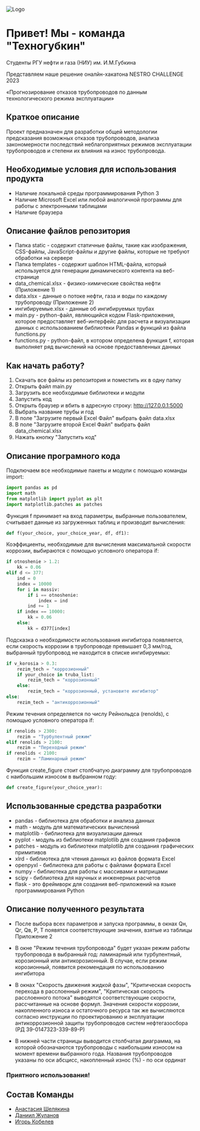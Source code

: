   
![Logo](https://www.tadviser.ru/images/0/0c/%D0%97%D0%B0%D1%80%D1%83%D0%B1%D0%B5%D0%B6%D0%BD%D0%B5%D1%84%D1%82%D1%8C.png)


# Привет! Мы - команда "Техногубкин"
Студенты РГУ нефти и газа (НИУ) им. И.М.Губкина

Представляем наше решение оналйн-хакатона NESTRO CHALLENGE 2023

«Прогнозирование отказов трубопроводов по
данным технологического режима эксплуатации»
## Краткое описание

Проект предназначен для разработки общей методологии предсказания возможных отказов трубопроводов, анализа закономерности  последствий неблагоприятных режимов эксплуатации трубопроводов и степени их влияния на износ трубопровода.

## Необходимые условия для использования продукта

- Наличие локальной среды программирования Python 3
- Наличие Microsoft Excel или любой аналогичной программы для работы с электронными таблицами
- Наличие браузера

## Описание файлов репозитория

- Папка static - содержит статичные файлы, такие как изображения, CSS-файлы, JavaScript-файлы и другие файлы, которые не требуют обработки на сервере
- Папка templates - содержит шаблон HTML-файла, который используется для генерации динамического контента на веб-странице
- data_chemical.xlsx - физико-химические свойства нефти (Приложение 1)
- data.xlsx - данные о потоке нефти, газа и воды по каждому трубопроводу (Приложение 2)
- ингибируемые.xlsx - данные об ингибируемых трубах
- main.py - python-файл, являющийся кодом Flask-приложения, которое предоставляет веб-интерфейс для расчета и визуализации данных с использованием библиотеки Pandas и функций из файла functions.py
- functions.py - python-файл, в котором определена функция f, которая выполняет ряд вычислений на основе предоставленных данных

## Как начать работу?

1. Скачать все файлы из репозитория и поместить их в одну папку
2. Открыть файл main.py
3. Загрузить все необходимые библиотеки и модули
4. Запустить код
5. Открыть браузер и вбить в адресную строку: http://127.0.0.1:5000
6. Выбрать название трубы и год
7. В поле "Загрузите первый Excel Файл" выбрать файл data.xlsx
8. В поле "Загрузите второй Excel Файл" выбрать файл data_chemical.xlsx
9. Нажать кнопку "Запустить код"

## Описание програмного кода

Подключаем все необходимые пакеты и модули с помощью команды import:
```python
import pandas as pd
import math
from matplotlib import pyplot as plt
import matplotlib.patches as patches
```

Функция f принимает на вход параметры, выбранные пользователем, считывает данные из загруженных таблиц и производит вычисления:
```python
def f(your_choice, your_choice_year, df, df1):
```

Коэффициенты, необходимые для вычисления максимальной скорости коррозии, выбираются с помощью условного оператора if:
```python
if otnoshenie > 1.2:
    kk = 0.06
elif d <= 377:
    ind = 0
    index = 10000
    for i in massiv:
        if i == otnoshenie:
            index = ind
        ind += 1
    if index == 10000:
        kk = 0.06
    else:
        kk = d377[index]
```

Подсказка о необходимости использования ингибитора появляется, если скорость коррозии в трубопроводе превышает 0,3 мм/год, выбранный трубопровод не находится в списке ингибируемых:
```python
if v_korosia > 0.3:
    rezim_tech = "коррозионный"
    if your_choice in truba_list:
        rezim_tech = "коррозионный"
    else:
        rezim_tech = "коррозионный, установите ингибитор"
else:
    rezim_tech = "антикоррозионный"
```

Режим течения определяется по числу Рейнольдса (renolds), с помощью условного оператора if:
```python
if renolids > 2300:
    rezim = "Турбулентный режим"
elif renolids > 2100:
    rezim = "Переходный режим"
if renolids < 2100:
    rezim = "Ламинарный режим"
```

Функция create_figure стоит столбчатую диаграмму для трубопроводов с наибольшим износом в выбранном году:
```python
def create_figure(your_choice_year):
```

## Использованные средства разработки

- pandas - библиотека для обработки и анализа данных
- math - модуль для математических вычислений
- matplotlib - библиотека для визуализации данных
- pyplot - модуль из библиотеки matplotlib для создания графиков
- patches - модуль из библиотеки matplotlib для создания графических примитивов
- xlrd - библиотека для чтения данных из файлов формата Excel
- openpyxl - библиотека для работы с файлами формата Excel
- numpy - библиотека для работы с массивами и матрицами
- scipy - библиотека для научных и инженерных расчетов
- flask - это фреймворк для создания веб-приложений на языке программирования Python

## Описание полученного результата

- После выбора всех параметров и запуска программы, в окнах Qн, Qг, Qв, P, T появятся соответствующие значения, взятые из таблицы Приложение 2

- В окне "Режим течения трубопровода" будет указан режим работы трубопровода в выбранный год: ламинарный или турбулентный, корозионный или антикорозионный. В случае, если режим корозионный, появится рекомендация по использованию ингибитора

- В окнах "Скорость движения жидкой фазы", "Критическая скорость перехода в расслоенный режим", "Критическая скорость расслоенного потока" выводятся соответствующие скорости, рассчитанные на основе формул. Значения скорости коррозии, накопленного износа и остаточного ресурса так же вычисляются согласно инструкции по проектированию и эксплуатации антикоррозионной защиты трубопроводов систем нефтегазосбора (РД 39-0147323-339-89-Р)

- В нижней части страницы выводится столбчатая диаграмма, на которой обозначаются трубопроводы с наибольшим износом на момент времени выбранного года. Названия трубопроводов указаны по оси абсцисс, накопленный износ (%) - по оси ординат

### Приятного использования!






## Состав Команды

- [Анастасия Шелякина](https://vk.com/anastasiya__shelyakina)
- [Даниил Жуланов](https://vk.com/daniaot)
- [Игорь Кобелев](https://vk.com/igorkobelev04)

